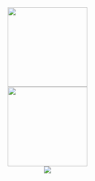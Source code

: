 
<div align="center">
  <a href="https://github.com/vitor-otero">
  <img height="180em" src="https://github-readme-stats.vercel.app/api?username=vitor-otero&show_icons=true&theme=gruvbox&include_all_commits=true&count_private=true&cache_seconds=1800"/> </br>
  <img height="180em" src="https://github-readme-stats.vercel.app/api/top-langs/?username=vitor-otero&layout=compact&langs_count=7&theme=gruvbox&cache_seconds=1800"/>

</div>
  <div align="center">
  <img src="https://github-readme-streak-stats.herokuapp.com/?user=vitor-otero&theme=dark">
  </div>

